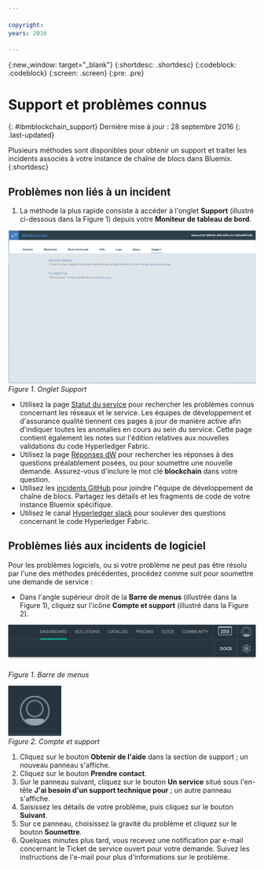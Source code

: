 ```yaml
---

copyright:
years: 2016

---
```


{:new_window: target="_blank"}
{:shortdesc: .shortdesc}
{:codeblock: .codeblock}
{:screen: .screen}
{:pre: .pre}


# Support et problèmes connus
{: #ibmblockchain_support}
Dernière mise à jour : 28 septembre 2016
{: .last-updated}

Plusieurs méthodes sont disponibles pour obtenir un
support et traiter les incidents associés à votre instance de chaîne
de blocs dans Bluemix.
{:shortdesc}

## Problèmes non liés à un incident

1. La méthode la plus rapide consiste à accéder à l'onglet
**Support** (illustré ci-dessous dans la Figure 1)
depuis votre **Moniteur de tableau de bord**.  

![](images/IBC_BMX_Monitor_Support.png "Onglet Support")
*Figure 1. Onglet Support*

* Utilisez la page
[Statut
du service](https://bluemix-service-status.blockchain.ibm.com) pour rechercher les problèmes connus concernant
les réseaux et le service.  Les équipes de développement et
d'assurance qualité tiennent ces pages à jour de manière active afin
d'indiquer toutes les anomalies en cours au sein du service.  Cette
page contient également les notes sur l'édition relatives aux
nouvelles validations du code Hyperledger
Fabric.
* Utilisez la page
[Réponses
dW](https://developer.ibm.com/answers/smartspace/blockchain/) pour rechercher les réponses à des questions préalablement
posées, ou pour soumettre une nouvelle demande.  Assurez-vous
d'inclure le mot clé **blockchain** dans votre
question.
* Utilisez les
[incidents
GitHub](https://github.com/IBM-Blockchain/ibm-blockchain-issues/issues) pour joindre l"équipe de développement de chaîne
de blocs.  Partagez les détails et les fragments de code de votre
instance Bluemix spécifique.  
* Utilisez le canal
[Hyperledger
slack](https://hyperledgerproject.slack.com/messages/general/) pour soulever des questions concernant le code
Hyperledger Fabric.  


## Problèmes liés aux incidents de logiciel

Pour les problèmes logiciels, ou si votre problème ne peut pas
être résolu par l'une des méthodes précédentes, procédez comme suit
pour soumettre une demande de service :

* Dans l'angle supérieur droit de la **Barre de
menus** (illustrée dans la Figure 1), cliquez sur l'icône
**Compte et support** (illustré dans la Figure
2).

![](images/menubar.PNG "Barre de menu")
*Figure 1. Barre de menus*

![](images/avatar.PNG "Compte et support")  
*Figure 2. Compte et support*

1. Cliquez sur le bouton **Obtenir de
l'aide** dans la section de support ; un nouveau panneau
s'affiche.
1. Cliquez sur le bouton **Prendre contact**.
1. Sur le panneau suivant, cliquez sur le bouton **Un
service** situé sous l'en-tête **J'ai besoin d'un
support technique pour** ; un autre panneau s'affiche.
1. Saisissez les détails de votre problème, puis cliquez sur
le bouton **Suivant**.  
1. Sur ce panneau, choisissez la gravité du problème et
cliquez sur le bouton **Soumettre**.
1. Quelques minutes plus tard, vous recevez une notification par
e-mail concernant le Ticket de service ouvert pour votre demande.  Suivez
les instructions de l'e-mail pour plus d'informations sur le
problème.

